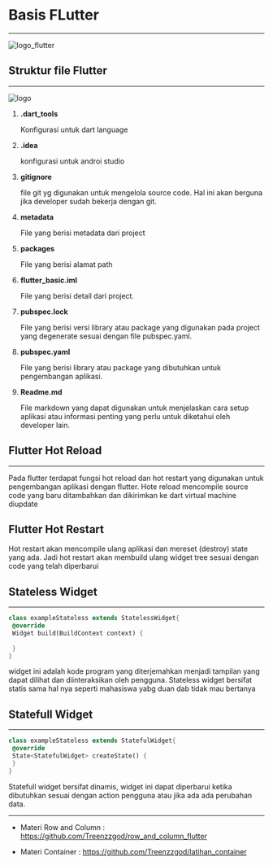 # Basis FLutter 
<hr>

![logo_flutter](https://unida.ac.id/teknologi/assets/images/post/663a4ca1cc26a87557b2118d94e10174.jpg)

## Struktur file Flutter
<hr>

![logo](https://i0.wp.com/flutter-professionals.com/wp-content/uploads/2021/05/97760818_3853485714726653_4901595855640854528_n.png?resize=816%2C765&ssl=1)

1. __.dart_tools__ 

    Konfigurasi untuk dart language

2. __.idea__

    konfigurasi untuk androi studio

3. __gitignore__ 

    file git yg digunakan untuk mengelola source code. Hal ini akan berguna jika developer sudah bekerja dengan git. 

4. __metadata__ 

    File yang berisi metadata dari project 
5. __packages__ 
    
    File yang berisi alamat path 
6. __flutter_basic.iml__

    File yang berisi detail dari project. 
7. __pubspec.lock__ 
    
    File yang berisi versi library atau package yang digunakan pada project yang degenerate sesuai dengan file pubspec.yaml. 
8. __pubspec.yaml__ 

    File yang berisi library atau package yang dibutuhkan untuk pengembangan aplikasi. 
9. __Readme.md__ 
    
    File markdown yang dapat digunakan untuk menjelaskan cara setup aplikasi atau informasi penting yang perlu untuk diketahui oleh developer lain. 

## Flutter Hot Reload 
<hr>
Pada flutter terdapat fungsi hot reload dan hot restart yang digunakan untuk 
pengembangan aplikasi dengan flutter. Hote reload mencompile source code yang baru 
ditambahkan dan dikirimkan ke dart virtual machine diupdate

## Flutter Hot Restart 
Hot restart akan mencompile ulang aplikasi dan mereset (destroy) state yang ada. Jadi 
hot restart akan membuild ulang widget tree sesuai dengan code yang telah diperbarui

## Stateless Widget
<hr>

``` dart
class exampleStateless extends StatelessWidget{ 
 @override 
 Widget build(BuildContext context) { 
 
 } 
}

```
widget ini adalah 
kode program yang diterjemahkan menjadi tampilan yang dapat dilihat dan diinteraksikan 
oleh pengguna. Stateless widget bersifat statis sama hal nya seperti mahasiswa yabg duan dab tidak mau bertanya

## Statefull Widget
<hr>

```dart
class exampleStateless extends StatefulWidget{ 
 @override 
 State<StatefulWidget> createState() { 
 } 
} 
```

Statefull widget bersifat dinamis, widget ini dapat diperbarui ketika dibutuhkan sesuai 
dengan action pengguna atau jika ada ada perubahan data.

<hr>

- Materi Row and Column :
https://github.com/Treenzzgod/row_and_column_flutter

- Materi Container :
https://github.com/Treenzzgod/latihan_container